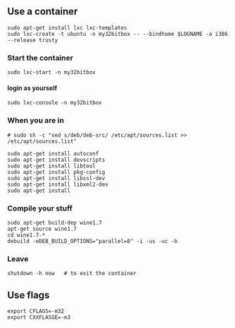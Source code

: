 Use a container
---------------

    sudo apt-get install lxc lxc-templates
    sudo lxc-create -t ubuntu -n my32bitbox -- --bindhome $LOGNAME -a i386 --release trusty
 ### Start the container
 
    sudo lxc-start -n my32bitbox
    
 #### login as yourself
 
    sudo lxc-console -n my32bitbox
    
 ### When you are in
 
    # sudo sh -c "sed s/deb/deb-src/ /etc/apt/sources.list >> /etc/apt/sources.list"
 
    sudo apt-get install autoconf
    sudo apt-get install devscripts
    sudo apt-get install libtool
    sudo apt-get install pkg-config
    sudo apt-get install libssl-dev
    sudo apt-get install libxml2-dev
    sudo apt-get install 

### Compile your stuff

    sudo apt-get build-dep wine1.7
    apt-get source wine1.7
    cd wine1.7-*
    debuild -eDEB_BUILD_OPTIONS="parallel=8" -i -us -uc -b

### Leave

    shutdown -h now   # to exit the container
  
  Use flags
  ---------
  
    export CFLAGS=-m32
    export CXXFLASGE=-m3


